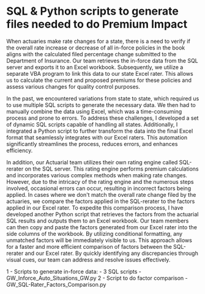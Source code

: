 # SQL & Python scripts to generate files needed to do Premium Impact

When actuaries make rate changes for a state, there is a need to verify if the overall rate increase or decrease of all in-force policies in the book aligns with the calculated filed percentage change submitted to the Department of Insurance. Our team retrieves the in-force data from the SQL server and exports it to an Excel workbook. Subsequently, we utilize a separate VBA program to link this data to our state Excel rater. This allows us to calculate the current and proposed premiums for these policies and assess various changes for quality control purposes. 

In the past, we encountered variations from state to state, which required us to use multiple SQL scripts to generate the necessary data. We then had to manually combine the data using Excel, which was a time-consuming process and prone to errors. To address these challenges, I developed a set of dynamic SQL scripts capable of handling all states. Additionally, I integrated a Python script to further transform the data into the final Excel format that seamlessly integrates with our Excel raters. This automation significantly streamlines the process, reduces errors, and enhances efficiency.

In addition, our Actuarial team utilizes their own rating engine called SQL-rerater on the SQL server. This rating engine performs premium calculations and incorporates various complex methods when making rate changes. However, due to the intricacy of the rating engine and the numerous steps involved, occasional errors can occur, resulting in incorrect factors being applied.
In cases where we don't match the overall rate change filed by the actuaries, we compare the factors applied in the SQL-rerater to the factors applied in our Excel rater. To expedite this comparison process, I have developed another Python script that retrieves the factors from the actuarial SQL results and outputs them to an Excel workbook. Our team members can then copy and paste the factors generated from our Excel rater into the side columns of the workbook. By utilizing conditional formatting, any unmatched factors will be immediately visible to us.
This approach allows for a faster and more efficient comparison of factors between the SQL-rerater and our Excel rater. By quickly identifying any discrepancies through visual cues, our team can address and resolve issues effectively.

1 - Scripts to generate in-force data:
    - 3 SQL scripts
    - GW_Inforce_Auto_Situations_GW.py
2 - Script to do factor comparison
    - GW_SQL-Rater_Factors_Comparison.py
